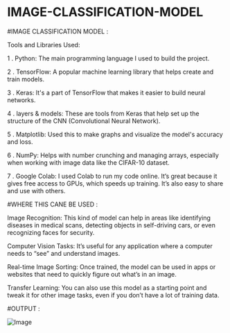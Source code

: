 # IMAGE-CLASSIFICATION-MODEL


#IMAGE CLASSIFICATION MODEL  :



Tools and Libraries Used:

1 . Python: The main programming language I used to build the project.

2 . TensorFlow: A popular machine learning library that helps create and train models.

3 . Keras: It's a part of TensorFlow that makes it easier to build neural networks.

4 . layers & models: These are tools from Keras that help set up the structure of the CNN (Convolutional Neural Network).

5 . Matplotlib: Used this to make graphs and visualize the model's accuracy and loss.

6 . NumPy: Helps with number crunching and managing arrays, especially when working with image data like the CIFAR-10 dataset.

7 . Google Colab: I used Colab to run my code online. It’s great because it gives free access to GPUs, which speeds up training. It’s also easy to share and use with others.

#WHERE THIS CANE BE USED  :

Image Recognition: This kind of model can help in areas like identifying diseases in medical scans, detecting objects in self-driving cars, or even recognizing faces for security.

Computer Vision Tasks: It’s useful for any application where a computer needs to “see” and understand images.

Real-time Image Sorting: Once trained, the model can be used in apps or websites that need to quickly figure out what’s in an image.

Transfer Learning: You can also use this model as a starting point and tweak it for other image tasks, even if you don’t have a lot of training data.



#OUTPUT  :


![Image](https://github.com/user-attachments/assets/2dd7ef32-b6ee-4a23-82db-12c0d6002750)
